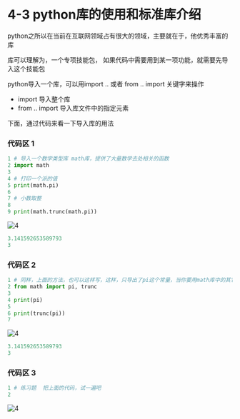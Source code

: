 # 4-3 python库的使用和标准库介绍
python之所以在当前在互联网领域占有很大的领域，主要就在于，他优秀丰富的库

库可以理解为，一个专项技能包， 如果代码中需要用到某一项功能，就需要先导入这个技能包

python导入一个库，可以用import .. 或者 from .. import 关键字来操作

- import 导入整个库
- from .. import 导入库文件中的指定元素

下面，通过代码来看一下导入库的用法
### 代码区 1
```python
1 # 导入一个数学类型库 math库，提供了大量数学去处相关的函数
2 import math
3 
4 # 打印一个派的值
5 print(math.pi)
6 
7 # 小数取整
8 
9 print(math.trunc(math.pi))
```
![4](https://user-images.githubusercontent.com/103555341/163546933-bee710b5-943e-454e-b00d-922d2b897614.jpg)
```python
3.141592653589793
3
```
### 代码区 2
```python
1 # 同样，上面的方法，也可以这样写，这样，只导出了pi这个常量，当你要用math库中的其它函时，是会报错的，需要在import后面，一一写出 
2 from math import pi, trunc
3 
4 print(pi)
5 
6 print(trunc(pi))
7 
```
![4](https://user-images.githubusercontent.com/103555341/163546933-bee710b5-943e-454e-b00d-922d2b897614.jpg)
```python
3.141592653589793
3
```
### 代码区 3
```python
1 # 练习题  把上面的代码，试一遍吧
2 
```
![4](https://user-images.githubusercontent.com/103555341/163546933-bee710b5-943e-454e-b00d-922d2b897614.jpg)










